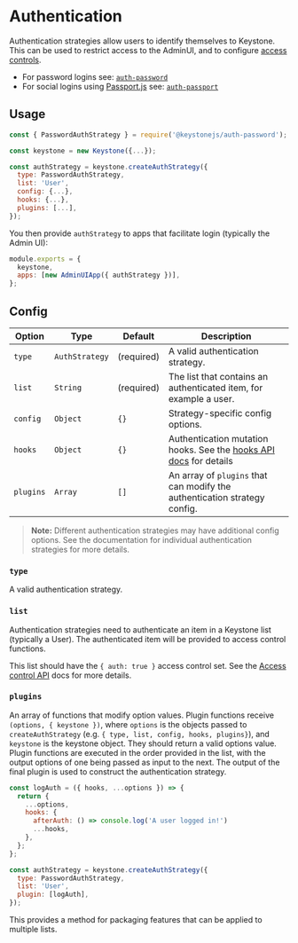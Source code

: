 <!--[meta]
section: api
title: Authentication
order: 5
[meta]-->

# Authentication

Authentication strategies allow users to identify themselves to Keystone.
This can be used to restrict access to the AdminUI, and to configure [access controls](/docs/guides/access-control.md).

- For password logins see: [`auth-password`](/packages/auth-password/README.md)
- For social logins using [Passport.js](http://www.passportjs.org/) see: [`auth-passport`](/packages/auth-passport/README.md)

## Usage

```javascript title=index.js
const { PasswordAuthStrategy } = require('@keystonejs/auth-password');

const keystone = new Keystone({...});

const authStrategy = keystone.createAuthStrategy({
  type: PasswordAuthStrategy,
  list: 'User',
  config: {...},
  hooks: {...},
  plugins: [...],
});
```

You then provide `authStrategy` to apps that facilitate login (typically the Admin UI):

```javascript title=index.js
module.exports = {
  keystone,
  apps: [new AdminUIApp({ authStrategy })],
};
```

## Config

| Option    | Type           | Default    | Description                                                                             |
| --------- | -------------- | ---------- | --------------------------------------------------------------------------------------- |
| `type`    | `AuthStrategy` | (required) | A valid authentication strategy.                                                        |
| `list`    | `String`       | (required) | The list that contains an authenticated item, for example a user.                       |
| `config`  | `Object`       | `{}`       | Strategy-specific config options.                                                       |
| `hooks`   | `Object`       | `{}`       | Authentication mutation hooks. See the [hooks API docs](/docs/api/hooks.md) for details |
| `plugins` | `Array`        | `[]`       | An array of `plugins` that can modify the authentication strategy config.               |

> **Note:** Different authentication strategies may have additional config options. See the documentation for individual authentication strategies for more details.

### `type`

A valid authentication strategy.

### `list`

Authentication strategies need to authenticate an item in a Keystone list (typically a User). The authenticated item will be provided to access control functions.

This list should have the `{ auth: true }` access control set. See the [Access control API](https://www.keystonejs.com/api/access-control) docs for more details.

### `plugins`

An array of functions that modify option values. Plugin functions receive `(options, { keystone })`, where `options` is the objects passed to `createAuthStrategy` (e.g. `{ type, list, config, hooks, plugins}`), and `keystone` is the keystone object. They should return a valid options value. Plugin functions are executed in the order provided in the list, with the output options of one being passed as input to the next. The output of the final plugin is used to construct the authentication strategy.

```javascript
const logAuth = ({ hooks, ...options }) => {
  return {
    ...options,
    hooks: {
      afterAuth: () => console.log('A user logged in!')
      ...hooks,
    },
  };
};

const authStrategy = keystone.createAuthStrategy({
  type: PasswordAuthStrategy,
  list: 'User',
  plugin: [logAuth],
});
```

This provides a method for packaging features that can be applied to multiple lists.
